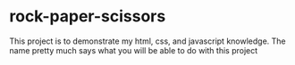 # rock-paper-scissors
This project is to demonstrate my html, css, and javascript knowledge. The name pretty much says what you will be able to do with this project
